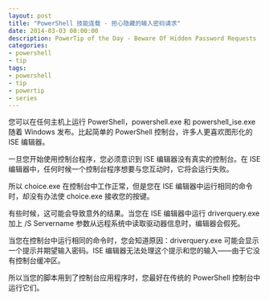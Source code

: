 ```yaml
---
layout: post
title: "PowerShell 技能连载 - 担心隐藏的输入密码请求"
date: 2014-03-03 00:00:00
description: PowerTip of the Day - Beware Of Hidden Password Requests
categories:
- powershell
- tip
tags:
- powershell
- tip
- powertip
- series
---
```

您可以在任何主机上运行 PowerShell，powershell.exe 和 powershell_ise.exe 随着 Windows 发布。比起简单的 PowerShell 控制台，许多人更喜欢图形化的 ISE 编辑器。

一旦您开始使用控制台程序，您必须意识到 ISE 编辑器没有真实的控制台。在 ISE 编辑器中，任何时候一个控制台程序想要与您互动时，它将会运行失败。

所以 choice.exe 在控制台中工作正常，但是您在 ISE 编辑器中运行相同的命令时，却没有办法使 choice.exe 接收您的按键。

有些时候，这可能会导致意外的结果。当您在 ISE 编辑器中运行 driverquery.exe 加上 /S Servername 参数从远程系统中读取驱动器信息时，编辑器会假死。

当您在控制台中运行相同的命令时，您会知道原因：driverquery.exe 可能会显示一个提示并期望输入密码。ISE 编辑器无法处理这个提示和您的输入——由于它没有控制台缓冲区。

所以当您的脚本用到了控制台应用程序时，您最好在传统的 PowerShell 控制台中运行它们。

<!--本文国际来源：[Beware Of Hidden Password Requests](http://community.idera.com/powershell/powertips/b/tips/posts/beware-of-hidden-password-requests)-->
